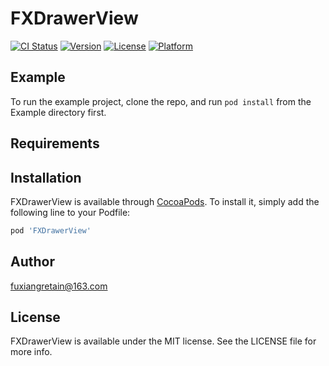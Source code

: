 # FXDrawerView

[![CI Status](https://img.shields.io/travis/fuxiangretain@163.com/FXDrawerView.svg?style=flat)](https://travis-ci.org/fuxiangretain@163.com/FXDrawerView)
[![Version](https://img.shields.io/cocoapods/v/FXDrawerView.svg?style=flat)](https://cocoapods.org/pods/FXDrawerView)
[![License](https://img.shields.io/cocoapods/l/FXDrawerView.svg?style=flat)](https://cocoapods.org/pods/FXDrawerView)
[![Platform](https://img.shields.io/cocoapods/p/FXDrawerView.svg?style=flat)](https://cocoapods.org/pods/FXDrawerView)

## Example

To run the example project, clone the repo, and run `pod install` from the Example directory first.

## Requirements

## Installation

FXDrawerView is available through [CocoaPods](https://cocoapods.org). To install
it, simply add the following line to your Podfile:

```ruby
pod 'FXDrawerView'
```

## Author

fuxiangretain@163.com

## License

FXDrawerView is available under the MIT license. See the LICENSE file for more info.

